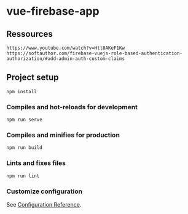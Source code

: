 # vue-firebase-app

## Ressources
```
https://www.youtube.com/watch?v=Htt8AKeF1Kw
https://softauthor.com/firebase-vuejs-role-based-authentication-authorization/#add-admin-auth-custom-claims
```

## Project setup
```
npm install
```

### Compiles and hot-reloads for development
```
npm run serve
```

### Compiles and minifies for production
```
npm run build
```

### Lints and fixes files
```
npm run lint
```

### Customize configuration
See [Configuration Reference](https://cli.vuejs.org/config/).
